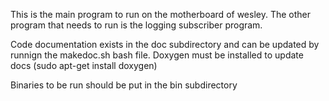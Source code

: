 This is the main program to run on the motherboard of wesley. The other program that needs to run is the logging subscriber program.

Code documentation exists in the doc subdirectory and can be updated by runnign the makedoc.sh bash file. Doxygen must be installed to update docs (sudo apt-get install doxygen)

Binaries to be run should be put in the bin subdirectory


